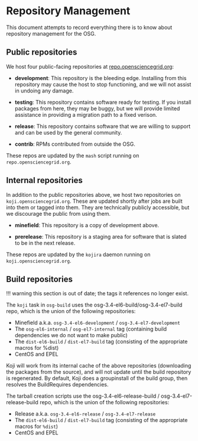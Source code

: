 Repository Management
=====================

This document attempts to record everything there is to know about repository management for the OSG.

Public repositories
-------------------

We host four public-facing repositories at [repo.opensciencegrid.org](http://repo.opensciencegrid.org/):

-   **development**: This repository is the bleeding edge. Installing from this repository may cause the host to stop functioning, and we will not assist in undoing any damage.

-   **testing**: This repository contains software ready for testing. If you install packages from here, they may be buggy, but we will provide limited assistance in providing a migration path to a fixed verison.

-   **release**: This repository contains software that we are willing to support and can be used by the general community.

-   **contrib**: RPMs contributed from outside the OSG.

These repos are updated by the `mash` script running on `repo.opensciencegrid.org`.

Internal repositories
---------------------

In addition to the public repositories above, we host two repositories on `koji.opensciencegrid.org`. These are updated shortly after jobs are built into them or tagged into them. They are technically publicly accessible, but we discourage the public from using them.

-   **minefield**: This repository is a copy of development above.

-   **prerelease**: This repository is a staging area for software that is slated to be in the next release.

These repos are updated by the `kojira` daemon running on `koji.opensciencegrid.org`.

Build repositories
------------------

!!! warning
    this section is out of date; the tags it references no longer exist.

The `koji` task in `osg-build` uses the osg-3.4-el6-build/osg-3.4-el7-build repo, which is the union of the following repositories:

-   Minefield a.k.a. `osg-3.4-el6-development` / `osg-3.4-el7-development`
-   The `osg-el6-internal` / `osg-el7-internal` tag (containing build dependencies we do not want to make public)
-   The `dist-el6-build` / `dist-el7-build` tag (consisting of the appropriate macros for %dist)
-   CentOS and EPEL

Koji will work from its internal cache of the above repositories (downloading the packages from the source), and will not update until the build repository is regenerated. By default, Koji does a groupinstall of the build group, then resolves the BuildRequires dependencies.

The tarball creation scripts use the osg-3.4-el6-release-build / osg-3.4-el7-release-build repo, which is the union of the following repositories:

-   Release a.k.a. `osg-3.4-el6-release` / `osg-3.4-el7-release`
-   The `dist-el6-build` / `dist-el7-build` tag (consisting of the appropriate macros for `%dist`)
-   CentOS and EPEL


